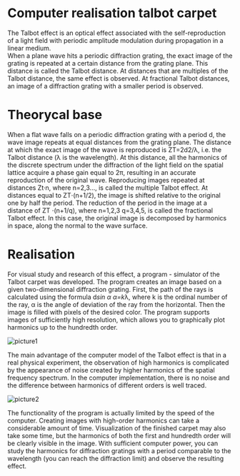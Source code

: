 # Computer realisation talbot carpet

The Talbot effect is an optical effect associated with the self-reproduction of a light field with periodic amplitude modulation during propagation in a linear medium.  
When a plane wave hits a periodic diffraction grating, the exact image of the grating is repeated at a certain distance from the grating plane. 
This distance is called the Talbot distance.  At distances that are multiples of the Talbot distance, the same effect is observed. 
At fractional Talbot distances, an image of a diffraction grating with a smaller period is observed.

# Theorycal base

When a flat wave falls on a periodic diffraction grating with a period d, the wave image repeats at equal distances from the grating plane. 
The distance at which the exact image of the wave is reproduced is ZT=2d2/λ, i.e. the Talbot distance (λ is the wavelength). 
At this distance, all the harmonics of the discrete spectrum under the diffraction of the light field on the spatial lattice acquire a phase gain equal to 2π, 
resulting in an accurate reproduction of the original wave. Reproducing images repeated at distances Zt·n, where n=2,3..., is called the multiple Talbot effect. 
At distances equal to ZT⋅(n+1/2), the image is shifted relative to the original one by half the period. The reduction of the period in the image at a distance of ZT ⋅(n+1/q), 
where n=1,2,3 q=3,4,5, is called the fractional Talbot effect. In this case, the original image is decomposed by harmonics in space, along the normal to the wave surface.

# Realisation

For visual study and research of this effect, a program - simulator of the Talbot carpet was developed.
The program creates an image based on a given two-dimensional diffraction grating. 
First, the path of the rays is calculated using the formula d*sin α α=k*λ, where k is the ordinal number of the ray, 
α is the angle of deviation of the ray from the horizontal. Then the image is filled with pixels of the desired color. 
The program supports images of sufficiently high resolution, which allows you to graphically plot harmonics up to the hundredth order.

![picture1](https://github.com/Ariken12/Talbot_Optical/blob/master/LinearWaves/picture1.png)

The main advantage of the computer model of the Talbot effect is that in a real physical experiment, 
the observation of high harmonics is complicated by the appearance of noise created by higher harmonics of the spatial frequency spectrum. 
In the computer implementation, there is no noise and the difference between harmonics of different orders is well traced.

![picture2](https://github.com/Ariken12/Talbot_Optical/blob/master/LinearWaves/picture1.png)

The functionality of the program is actually limited by the speed of the computer. Creating images with high-order harmonics can take a considerable amount of time. 
Visualization of the finished carpet may also take some time, but the harmonics of both the first and hundredth order will be clearly visible in the image.
With sufficient computer power, you can study the harmonics for diffraction gratings with a period comparable to the wavelength 
(you can reach the diffraction limit) and observe the resulting effect.
